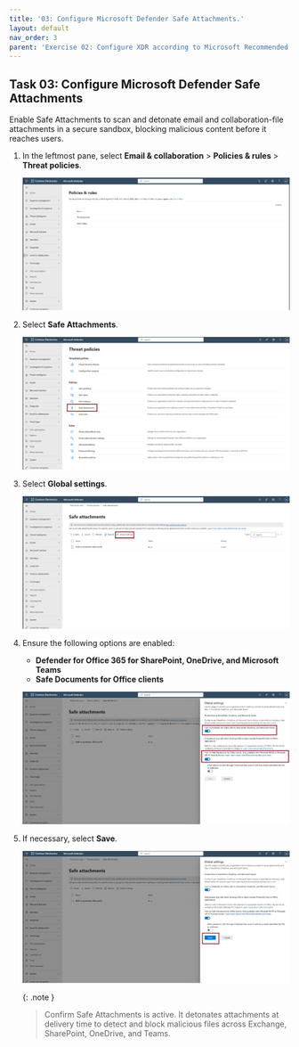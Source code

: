 ```yaml
---
title: '03: Configure Microsoft Defender Safe Attachments.'
layout: default
nav_order: 3
parent: 'Exercise 02: Configure XDR according to Microsoft Recommended Practices'
---
```



## Task 03: Configure Microsoft Defender Safe Attachments

Enable Safe Attachments to scan and detonate email and collaboration-file attachments in a secure sandbox, blocking malicious content before it reaches users.

1. In the leftmost pane, select **Email & collaboration** > **Policies & rules** > **Threat policies**.

    ![05-MDO-Settings-1.png](../../media/05-MDO-Settings-1.png)

1. Select **Safe Attachments**.

    ![16-MDO-Settings-12.png](../../media/16-MDO-Settings-12.png)

1. Select **Global settings**.

    ![17-MDO-Settings-13.png](../../media/17-MDO-Settings-13.png)

1. Ensure the following options are enabled: 

      - **Defender for Office 365 for SharePoint, OneDrive, and Microsoft Teams**  
      - **Safe Documents for Office clients**  
      
    ![18-MDO-Settings-14.png](../../media/18-MDO-Settings-14.png)

1. If necessary, select **Save**.  
      
    ![19-MDO-Settings-15.png](../../media/19-MDO-Settings-15.png)

    {: .note }
    > Confirm Safe Attachments is active. It detonates attachments at delivery time to detect and block malicious files across Exchange, SharePoint, OneDrive, and Teams.